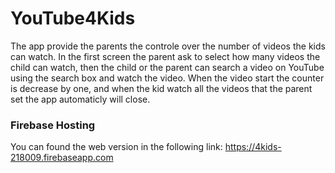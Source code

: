 # YouTube4Kids

The app provide the parents the controle over the number of videos the kids can watch.
In the first screen the parent ask to select how many videos the child can watch, then the child or the parent can search a video on YouTube using the search box and watch the video.
When the video start the counter is decrease by one, and when the kid watch all the videos that the parent set the app automaticly will close.

### Firebase Hosting
You can found the web version in the following link:
https://4kids-218009.firebaseapp.com
